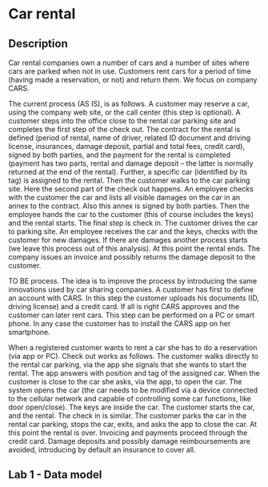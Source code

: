 # Car rental

## Description

Car rental companies own a number of cars and a number of sites where cars are parked when not in use. Customers rent cars for a period of time (having made a reservation, or not) and return them. 
We focus on company CARS.

The current process (AS IS), is as follows.
A customer may reserve a car, using the company web site, or the call center (this step is optional). 
A customer steps into the office close to the rental car parking site and completes the first step of the check out. The contract for the rental is defined (period of rental, name of driver, related ID document and driving license, insurances, damage deposit, partial and total fees, credit card), signed by both parties, and the payment for the rental is completed (payment has two parts, rental and damage deposit – the latter is normally returned at the end of the rental).  Further, a specific car (identified by its tag) is assigned to the rental. 
Then the customer walks to the car parking site. Here the second part of the check out happens. 
An employee checks with the customer the car and lists all visible damages on the car in an annex to the contract. Also this annex is signed by both parties. Then the employee hands the car to the customer (this of course includes the keys) and the rental starts.
The final step is check in. The customer drives the car to parking site. An employee receives the car and the keys, checks with the customer for new damages. If there are damages another process starts (we leave this process out of this analysis). At this point the rental ends. The company issues an invoice and possibly returns the damage deposit to the customer.

TO BE process.
The idea is to improve the process by introducing the same innovations used by car sharing companies. 
A customer has first to define an account with CARS. In this step the customer uploads his documents (ID, driving license) and a credit card. If all is right CARS approves and the customer can later rent cars. This step can be performed on a PC or smart phone. In any case the customer has to install the CARS app on her smartphone. 

When a registered customer wants to rent a car she has to do a reservation (via app or PC). 
Check out works as follows. The customer walks directly to the rental car parking, via the app she signals that she wants to start the rental. The app answers with position and tag of the assigned car. 
When the customer is close to the car she asks, via the app, to open the car. The system opens the car (the car needs to be modified via a device connected to the cellular network and capable of controlling some car functions, like door open/close).  The keys are inside the car. The customer starts the car, and the rental. 
The check in is similar. The customer parks the car in the rental car parking, stops the car, exits, and asks the app to close the car. At this point the rental is over. 
Invoicing and payments proceed through the credit card. 
Damage deposits and possibly damage reimboursements are avoided, introducing by default an insurance to cover all.

## Lab 1 - Data model

```plantuml:car_rental_data
```
